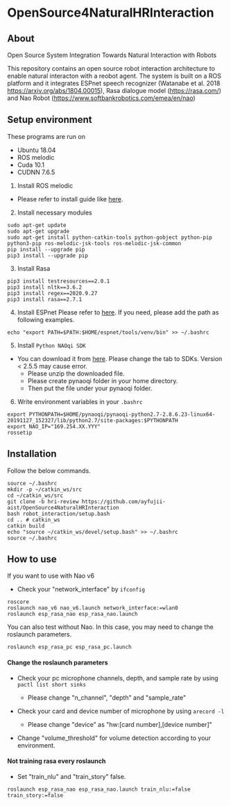 # OpenSource4NaturalHRInteraction

## About
Open Source System Integration Towards Natural Interaction with Robots

This repository contains an open source robot interaction architecture to enable natural interacton with a reobot agent. The system is built on a ROS platform and it integrates ESPnet speech recognizer (Watanabe et al. 2018 https://arxiv.org/abs/1804.00015), Rasa dialogue model (https://rasa.com/) and Nao Robot (https://www.softbankrobotics.com/emea/en/nao)

## Setup environment
These programs are run on 
* Ubuntu 18.04
* ROS melodic
* Cuda 10.1
* CUDNN 7.6.5

1. Install ROS melodic
* Please refer to install guide like [here](http://wiki.ros.org/melodic/Installation/Ubuntu).

2. Install necessary modules
```
sudo apt-get update
sudo apt-get upgrade
sudo apt-get install python-catkin-tools python-gobject python-pip python3-pip ros-melodic-jsk-tools ros-melodic-jsk-common
pip install --upgrade pip
pip3 install --upgrade pip
```

3. Install Rasa
```
pip3 install testresources==2.0.1
pip3 install nltk==3.6.2
pip3 install regex==2020.9.27
pip3 install rasa==2.7.1
```

4. Install ESPnet
Please refer to [here](https://espnet.github.io/espnet/installation.html).
If you need, please add the path as following examples.

```
echo "export PATH=$PATH:$HOME/espnet/tools/venv/bin" >> ~/.bashrc
```

5. Install ``Python NAOqi SDK``
* You can download it from [here](https://www.softbankrobotics.com/emea/en/support/nao-6/downloads-softwares/former-versions?os=49&category=39). 
Please change the tab to SDKs. Version < 2.5.5 may cause error.
  * Please unzip the downloaded file.
  * Please create pynaoqi folder in your home directory.
  * Then put the file under your pynaoqi folder.

6. Write environment variables in your ``.bashrc``
```
export PYTHONPATH=$HOME/pynaoqi/pynaoqi-python2.7-2.8.6.23-linux64-20191127_152327/lib/python2.7/site-packages:$PYTHONPATH
export NAO_IP="169.254.XX.YYY"
rossetip
```

## Installation

Follow the below commands.
```
source ~/.bashrc
mkdir -p ~/catkin_ws/src
cd ~/catkin_ws/src
git clone -b hri-review https://github.com/ayfujii-aist/OpenSource4NaturalHRInteraction
bash robot_interaction/setup.bash
cd .. # catkin_ws
catkin build
echo "source ~/catkin_ws/devel/setup.bash" >> ~/.bashrc
source ~/.bashrc
```

## How to use

If you want to use with Nao v6
* Check your "network_interface" by ```ifconfig```
```
roscore
roslaunch nao_v6 nao_v6.launch network_interface:=wlan0
roslaunch esp_rasa_nao esp_rasa_nao.launch
```

You can also test without Nao.
In this case, you may need to change the roslaunch parameters.
```
roslaunch esp_rasa_pc esp_rasa_pc.launch
```

#### Change the roslaunch parameters
* Check your pc microphone channels, depth, and sample rate by using ```pactl list short sinks```
  * Please change "n_channel", "depth" and "sample_rate" 

* Check your card and device number of microphone by using ```arecord -l```
  * Please change "device" as "hw:[card number],[device number]"

* Change "volume_threshold" for volume detection according to your environment.

#### Not training rasa every roslaunch
* Set "train_nlu" and "train_story" false.

````
roslaunch esp_rasa_nao esp_rasa_nao.launch train_nlu:=false train_story:=false
````
